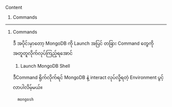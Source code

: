 
Content
1. Commands

------------------------------------------------------------------------

1. Commands
   
   ဒီ အပိုင်းမှာတော့ MongoDB ကို Launch အပြင် တခြား Command တွေကို အတူတူလိုက်လုပ်ကြည့်ရအောင်
   
	1. Launch MongoDB Shell
	   
      ဒီCommand ရိုက်လိုက်ရင် MongoDB နဲ့ interact လုပ်လို့ရတဲ့ Environment ပွင့်လာပါလိမ့်မယ်။
	```
	  mongosh
	``` 